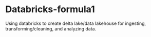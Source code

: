 # Databricks-formula1
Using databricks to create delta lake/data lakehouse for ingesting, transforming/cleaning, and analyzing data.
